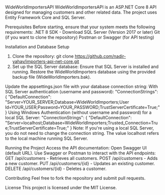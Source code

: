 WideWorldImportersAPI
WideWorldImportersAPI is an ASP.NET Core 8 API designed for managing customers and other related data. The project uses Entity Framework Core and SQL Server.

Prerequisites
Before starting, ensure that your system meets the following requirements:
.NET 8 SDK - Download
SQL Server (Version 2017 or later)
Git (if you want to clone the repository)
Postman or Swagger (for API testing)

Installation and Database Setup
1. Clone the repository:
git clone https://github.com/nadir-yahav/importers-api-net-core.git
2. Set up the SQL Server database:
Ensure that SQL Server is installed and running.
Restore the WideWorldImporters database using the provided backup file (WideWorldImporters.bak).

Update the appsettings.json file with your database connection string:
With SQL Server authentication (username and password):
"ConnectionStrings": {
  "DefaultConnection": "Server=YOUR_SERVER;Database=WideWorldImporters;User Id=YOUR_USER;Password=YOUR_PASSWORD;TrustServerCertificate=True;"
}
Using Windows Authentication (without username and password) for a local SQL Server:
"ConnectionStrings": {
  "DefaultConnection": "Server=localhost;Database=WideWorldImporters;Trusted_Connection=True;TrustServerCertificate=True;"
}
Note: If you're using a local SQL Server, you do not need to change the connection string. The value localhost refers to the local machine running SQL Server.

Running the Project
Access the API documentation:
Open Swagger UI (default URL).
Use Swagger or Postman to interact with the API endpoints:
GET /api/customers - Retrieves all customers.
POST /api/customers - Adds a new customer.
PUT /api/customers/{id} - Updates an existing customer.
DELETE /api/customers/{id} - Deletes a customer.

Contributing
Feel free to fork the repository and submit pull requests.

License
This project is licensed under the MIT License.

